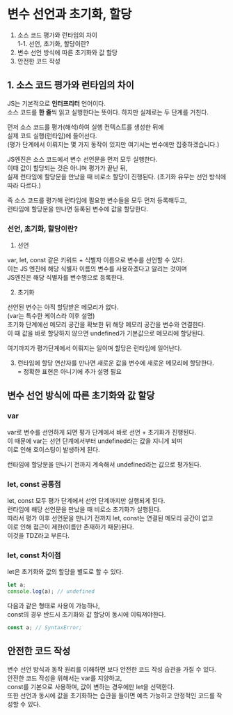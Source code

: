 # 변수 선언과 초기화, 할당

1. 소스 코드 평가와 런타임의 차이  
   1-1. 선언, 초기화, 할당이란?
2. 변수 선언 방식에 따른 초기화와 값 할당
3. 안전한 코드 작성

## 1. 소스 코드 평가와 런타임의 차이

JS는 기본적으로 **인터프리터** 언어이다.  
소스 코드를 **한 줄**씩 읽고 실행한다는 뜻이다.
하지만 실제로는 두 단계를 거친다.

먼저 소스 코드를 평가(해석)하여 실행 컨텍스트를 생성한 뒤에  
실제 코드 실행(런타임)에 들어선다.  
(평가 단계에서 이뤄지는 몇 가지 동작이 있지만 여기서는 변수에만 집중하겠습니다.)

JS엔진은 소스 코드에서 변수 선언문을 먼저 모두 실행한다.  
이때 값이 할당되는 것은 아니며 평가가 끝난 뒤,  
실제 런타임에 할당문을 만났을 때 비로소 할당이 진행된다. (초기화 유무는 선언 방식에 따라 다르다.)

즉 소스 코드를 평가해 런타임에 필요한 변수들을 모두 먼저 등록해두고,  
런타임에 할당문을 만나면 등록된 변수에 값을 할당한다.

### 선언, 초기화, 할당이란?

1. 선언

var, let, const 같은 키워드 + 식별자 이름으로 변수를 선언할 수 있다.  
이는 JS 엔진에 해당 식별자 이름의 변수를 사용하겠다고 알리는 것이며  
JS엔진은 해당 식별자를 변수명으로 등록한다.

2. 초기화

선언된 변수는 아직 할당받은 메모리가 없다.  
(var는 특수한 케이스라 이후 설명)  
초기화 단계에선 메모리 공간을 확보한 뒤 해당 메모리 공간을 변수와 연결한다.  
이 때 값을 바로 할당하지 않으면 undefined가 기본값으로 메모리에 할당된다.

여기까지가 평가단계에서 이뤄지는 일이며 할당은 런타임에 일어난다.

3. 런타임에 할당 연산자를 만나면 새로운 값을 변수에 새로운 메모리에 할당한다.  
   = 정확한 표현은 아니기에 추가 설명 필요

## 변수 선언 방식에 따른 초기화와 값 할당

### var

var로 변수를 선언하게 되면 평가 단계에서 바로 선언 + 초기화가 진행된다.  
이 때문에 var는 선언 단계에서부터 undefined라는 값을 지니게 되며  
이로 인해 호이스팅이 발생하게 된다.

런타임에 할당문을 만나기 전까지 계속해서 undefined라는 값으로 평가된다.

### let, const 공통점

let, const 모두 평가 단계에서 선언 단계까지만 실행되게 된다.  
런타임에 해당 선언문을 만났을 때 비로소 초기화가 실행된다.  
따라서 평가 이후 선언문을 만나기 전까지 let, const는 연결된 메모리 공간이 없고  
이로 인해 접근이 제한(이름만 존재하기 때문)된다.  
이것을 TDZ라고 부른다.

### let, const 차이점

let은 초기화와 값의 할당을 별도로 할 수 있다.

```js
let a;
console.log(a); // undefined
```

다음과 같은 형태로 사용이 가능하나,  
const의 경우 반드시 초기화와 값 할당이 동시에 이뤄져야한다.

```js
const a; // SyntaxError;
```

## 안전한 코드 작성

변수 선언 방식과 동작 원리를 이해하면 보다 안전한 코드 작성 습관을 가질 수 있다.  
안전한 코드 작성을 위해서는 var를 지양하고,  
const를 기본으로 사용하며, 값이 변하는 경우에만 let을 선택한다.  
또한 선언과 동시에 값을 초기화하는 습관을 들이면 예측 가능하고 안정적인 코드를 작성할 수 있다.

